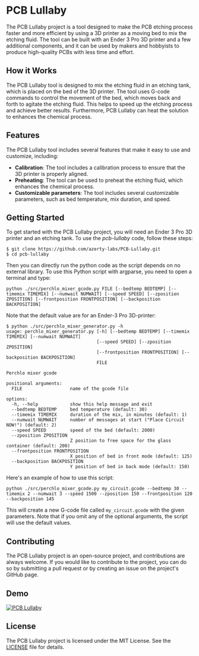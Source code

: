 # PCB Lullaby

The PCB Lullaby project is a tool designed to make the PCB etching process faster and more efficient by using a 3D printer as a moving bed to mix the etching fluid. The tool can be built with an Ender 3 Pro 3D printer and a few additional components, and it can be used by makers and hobbyists to produce high-quality PCBs with less time and effort.

## How it Works

The PCB Lullaby tool is designed to mix the etching fluid in an etching tank, which is placed on the bed of the 3D printer. The tool uses G-code commands to control the movement of the bed, which moves back and forth to agitate the etching fluid. This helps to speed up the etching process and achieve better results. Furthermore, PCB Lullaby can heat the solution to enhances the chemical process.

## Features

The PCB Lullaby tool includes several features that make it easy to use and customize, including:

- **Calibration**: The tool includes a calibration process to ensure that the 3D printer is properly aligned.
- **Preheating**: The tool can be used to preheat the etching fluid, which enhances the chemical process.
- **Customizable parameters**: The tool includes several customizable parameters, such as bed temperature, mix duration, and speed.

## Getting Started

To get started with the PCB Lullaby project, you will need an Ender 3 Pro 3D printer and an etching tank. To use the *pcb-lullaby* code, follow these steps:

```
$ git clone https://github.com/azerty-labs/PCB-Lullaby.git
$ cd pcb-lullaby
```

Then you can directly run the python code as the script depends on no external library. To use this Python script with argparse, you need to open a terminal and type:

```
python ./src/perchlo_mixer_gcode.py FILE [--bedtemp BEDTEMP] [--timemix TIMEMIX] [--numwait NUMWAIT] [--speed SPEED] [--zposition ZPOSITION] [--frontposition FRONTPOSITION] [--backposition BACKPOSITION]
```

Note that the default value are for an Ender-3 Pro 3D-printer: 

```
$ python ./src/perchlo_mixer_generator.py -h
usage: perchlo_mixer_generator.py [-h] [--bedtemp BEDTEMP] [--timemix TIMEMIX] [--numwait NUMWAIT]
                                  [--speed SPEED] [--zposition ZPOSITION]
                                  [--frontposition FRONTPOSITION] [--backposition BACKPOSITION]
                                  FILE

Perchlo mixer gcode

positional arguments:
  FILE                  name of the gcode file

options:
  -h, --help            show this help message and exit
  --bedtemp BEDTEMP     bed temperature (default: 30)
  --timemix TIMEMIX     duration of the mix, in minutes (default: 1)
  --numwait NUMWAIT     number of messages at start ("Place Circuit NOW!") (default: 2)
  --speed SPEED         speed of the bed (default: 2000)
  --zposition ZPOSITION
                        Z position to free space for the glass container (default: 200)
  --frontposition FRONTPOSITION
                        X position of bed in front mode (default: 125)
  --backposition BACKPOSITION
                        Y position of bed in back mode (default: 150)
```

Here's an example of how to use this script:

```
python ./src/perchlo_mixer_gcode.py my_circuit.gcode --bedtemp 30 --timemix 2 --numwait 3 --speed 1500 --zposition 150 --frontposition 120 --backposition 145
```

This will create a new G-code file called `my_circuit.gcode` with the given parameters. Note that if you omit any of the optional arguments, the script will use the default values.

## Contributing

The PCB Lullaby project is an open-source project, and contributions are always welcome. If you would like to contribute to the project, you can do so by submitting a pull request or by creating an issue on the project's GitHub page.

## Demo

[![PCB Lullaby](https://img.youtube.com/vi/_3DP3HD8CqY/0.jpg)](http://www.youtube.com/watch?v=_3DP3HD8CqY)

## License

The PCB Lullaby project is licensed under the MIT License. See the [LICENSE](LICENSE) file for details.